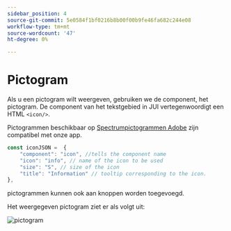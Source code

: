 ```yaml
---
sidebar_position: 4
source-git-commit: 5e0584f1bf0216b8b00f00b9fe46fa682c244e08
workflow-type: tm+mt
source-wordcount: '47'
ht-degree: 0%

---
```



# Pictogram

Als u een pictogram wilt weergeven, gebruiken we de component, het pictogram.
De component van het tekstgebied in JUI vertegenwoordigt een HTML `<icon/>`.

Pictogrammen beschikbaar op [Spectrumpictogrammen Adobe](https://spectrum.adobe.com/page/icons/) zijn compatibel met onze app.

```js title="icon.js"
const iconJSON =  {
    "component": "icon", //tells the component name
    "icon": "info", // name of the icon to be used
    "size": "S", // size of the icon
    "title": "Information" // tooltip corresponding to the icon.
},
```

pictogrammen kunnen ook aan knoppen worden toegevoegd.

Het weergegeven pictogram ziet er als volgt uit:

![pictogram](./imgs/info_icon.png "Pictogram")
